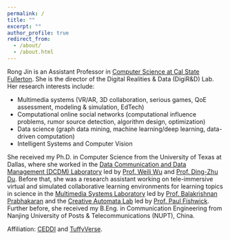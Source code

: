 ```yaml
---
permalink: /
title: ""
excerpt: ""
author_profile: true
redirect_from: 
  - /about/
  - /about.html
---
```

Rong Jin is an Assistant Professor in [Computer Science at Cal State Fullerton](http://www.fullerton.edu/ecs/cs/). She is the director of the Digital Realities & Data (DigiR&D) Lab. Her research interests include:
* Multimedia systems (VR/AR, 3D collaboration, serious games, QoE assessment, modeling & simulation, EdTech)
* Computational online social networks (computational influence problems, rumor source detection, algorithm design, optimization)
* Data science (graph data mining, machine learning/deep learning, data-driven computation)
* Intelligent Systems and Computer Vision

She received my Ph.D. in Computer Science from the University of Texas at Dallas, where she worked in the [Data Communication and Data Management (DCDM) Laboratory](https://theory.utdallas.edu/) led by [Prof. Weili Wu](https://cs.utdallas.edu/people/faculty/wu-weili/) and [Prof. Ding-Zhu Du](https://cs.utdallas.edu/people/faculty/du-ding-zhu/). 
Before that, she was a research assistant working on tele-immersive virtual and simulated collaborative learning environments for learning topics in science in the [Multimedia Systems Laboratory](http://cs.utdallas.edu/multimedialab/) led by [Prof. Balakrishnan Prabhakaran](https://personal.utdallas.edu/~praba/) and the [Creative Automata Lab](https://vimeo.com/89000338) led by [Prof. Paul Fishwick](https://cs.utdallas.edu/people/faculty/fishwick-paul/). Further before, she received my B.Eng. in Communication Engineering from Nanjing University of Posts & Telecommunications (NUPT), China.


Affiliation: [CEDDI](https://www.sampsonakwafuo.com/ceddi-lab) and [TuffyVerse](https://tuffyverse-lab.github.io/). 

<!--#### Student Assistant Position Available -->
<!-- <p><small> I am always looking for self-motivated undergraduate and graduate students in the Computer Science program with strong interests in above subjects as well as looking to work on research for course credit. If you would like to get involved with my research, take my class Seminar/Project CS first and make an excellent preliminary work. If you have not taken the class but are generally interested, I will typically give you a small project to work on in your spare time. Minimum time commitment for this position is one year. The financial support is considered after a certain probationary period. -->

